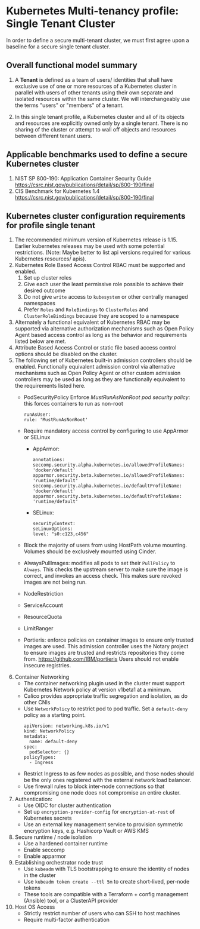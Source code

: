 # Kubernetes Multi-tenancy profile: Single Tenant Cluster

In order to define a secure multi-tenant cluster, we must first agree upon a baseline for a secure single tenant cluster. 

## Overall functional model summary

1. A **Tenant** is defined as a team of users/ identities that shall have exclusive use of one or more resources of a Kubernetes cluster in parallel with users of other tenants using their own separate and isolated resources within the same cluster. We will interchangeably use the terms \"users\" or \"members\" of a tenant.

2. In this single tenant profile, a Kubernetes cluster and all of its objects and resources are explicitly owned only by a single tenant. There is no sharing of the cluster or attempt to wall off objects and resources between different tenant users.

## Applicable benchmarks used to define a secure Kubernetes cluster

1. NIST SP 800-190: Application Container Security Guide https://csrc.nist.gov/publications/detail/sp/800-190/final 
1. CIS Benchmark for Kubernetes 1.4 https://csrc.nist.gov/publications/detail/sp/800-190/final

## Kubernetes cluster configuration requirements for profile single tenant

1. The recommended minimum version of Kubernetes release is 1.15. Earlier kubernetes releases may be used with some potential restrictions.  (Note: Maybe better to list api versions required for various Kubernetes resources/ apis).
1. Kubernetes Role Based Access Control RBAC must be supported and enabled.
    1. Set up cluster roles 
    1. Give each user the least permissive role possible to achieve their desired outcome 
    1. Do not give `write` access to `kubesystem` or other centrally managed namespaces
    1. Prefer `Roles` and `RoleBindings` to `ClusterRoles` and `ClusterRoleBindings` because they are scoped to a namespace
1. Alternately a functional equivalent of Kubernetes RBAC may be supported via alternative authorization mechanisms such as Open Policy Agent based access control as long as the behavior and requirements listed below are met.
1. Attribute Based Access Control or static file based access control options should be disabled on the cluster.
1. The following set of Kubernetes built-in admission controllers should be enabled.  Functionally equivalent admission control via alternative mechanisms such as Open Policy Agent or other custom admission controllers may be used as long as they are functionally equivalent to the requirements listed here.
    * PodSecurityPolicy
      Enforce _MustRunAsNonRoot pod security policy_: this forces containers to run as non-root
      ```
      runAsUser:
      rule: 'MustRunAsNonRoot'
      ```
    * Require mandatory access control by configuring to use AppArmor or SELinux
    
      * AppArmor: 
      
        ```
        annotations:
        seccomp.security.alpha.kubernetes.io/allowedProfileNames: 'docker/default'
        apparmor.security.beta.kubernetes.io/allowedProfileNames: 'runtime/default'
        seccomp.security.alpha.kubernetes.io/defaultProfileName:  'docker/default'
        apparmor.security.beta.kubernetes.io/defaultProfileName:  'runtime/default'
        ```
      
      * SELinux: 
    
         ```
         securityContext:
         seLinuxOptions:
         level: "s0:c123,c456"
         ```
    * Block the majority of users from using HostPath volume mounting. Volumes should be exclusively mounted using Cinder.
    * AlwaysPullImages: modifies all pods to set their `PullPolicy` to `Always`. This checks the upstream server to make sure the image is correct, and invokes an access check. This makes sure revoked images are not being run. 
    * NodeRestriction
    * ServiceAccount
    * ResourceQuota
    * LimitRanger
    * Portieris: enforce policies on container images to ensure only trusted images are used. This admission controller uses the Notary project to ensure images are trusted and restricts repositories they come from. https://github.com/IBM/portieris Users should not enable insecure registries.
1. Container Networking  
    * The container networking plugin used in the cluster must support Kubernetes Network policy at version v1beta1 at a minimum.
    * Calico provides appropriate traffic segregation and isolation, as do other CNIs
    * Use `NetworkPolicy` to restrict pod to pod traffic. Set a `default-deny` policy as a starting point. 
      ```
      apiVersion: networking.k8s.io/v1
      kind: NetworkPolicy
      metadata:
        name: default-deny
      spec:
        podSelector: {}
      policyTypes:
        - Ingress
      ```
    * Restrict Ingress to as few nodes as possible, and those nodes should be the only ones registered with the external network load balancer.
    * Use firewall rules to block inter-node connections so that compromising one node does not compromise an entire cluster.
1. Authentication: 
    * Use OIDC for cluster authentication 
    * Set up `encryption-provider-config` for `encryption-at-rest` of Kubernetes secrets 
    * Use an external key management service to provision symmetric encryption keys, e.g. Hashicorp Vault or AWS KMS
1. Secure runtime / node isolation 
    * Use a hardened container runtime 
    * Enable seccomp
    * Enable apparmor 
1. Establishing orchestrator node trust 
    * Use `kubeadm` with TLS bootstrapping to ensure the identity of nodes in the cluster 
    * Use `kubeadm token create --ttl 5m` to create short-lived, per-node tokens
    * These tools are compatible with a Terraform + config management (Ansible) tool, or a ClusterAPI provider
1. Host OS Access
    * Strictly restrict number of users who can SSH to host machines 
    * Require multi-factor authentication 
 



